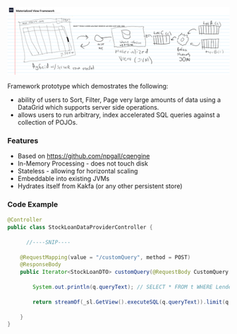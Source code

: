 ![Diagram](/docs/occ-materialized-view.png)

Framework prototype which demostrates the following:
 - ability of users to Sort, Filter, Page very large amounts of data using a DataGrid which supports server side operations.
 - allows users to run arbitrary, index accelerated SQL queries against a collection of POJOs.
 
### Features
* Based on https://github.com/npgall/cqengine 
* In-Memory Processing - does not touch disk
* Stateless - allowing for horizontal scaling
* Embeddable into existing JVMs 
* Hydrates itself from Kakfa (or any other persistent store)

### Code Example
```java
@Controller
public class StockLoanDataProviderController {
      
      //----SNIP----
      
    @RequestMapping(value = "/customQuery", method = POST)
    @ResponseBody
    public Iterator<StockLoanDTO> customQuery(@RequestBody CustomQuery q) throws Exception {

        System.out.println(q.queryText); // SELECT * FROM t WHERE Lender LIKE 'Gold%' ORDER BY LoanQty DESC

        return streamOf(_sl.GetView().executeSQL(q.queryText)).limit(q.limit.orElse(10000)).iterator();

    } 
}
```
   
